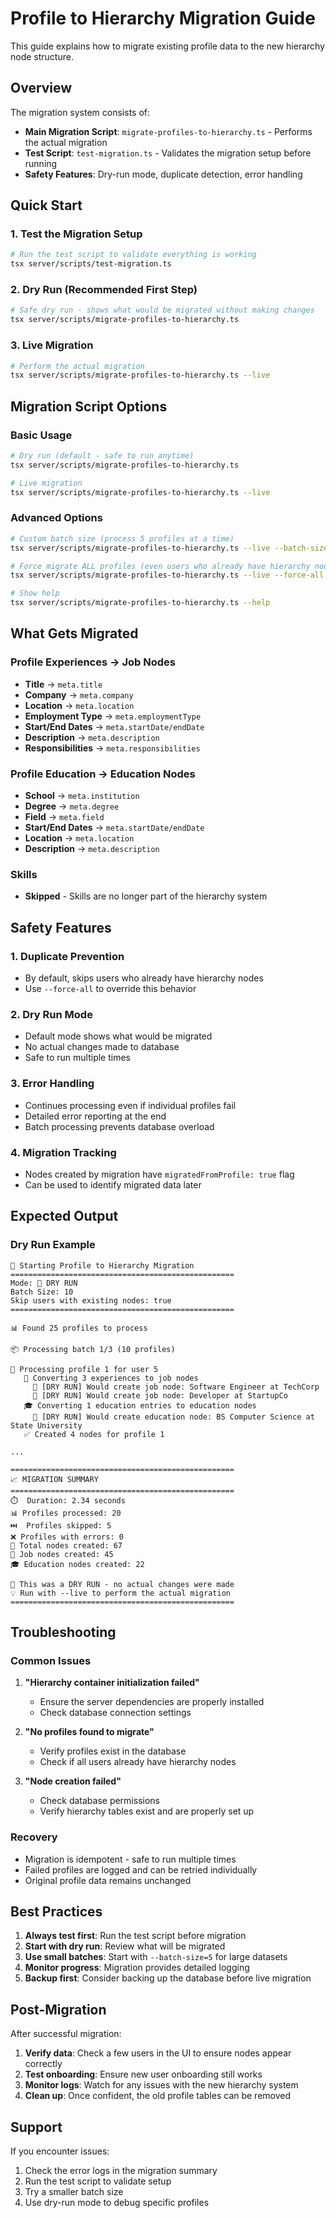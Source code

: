 # Profile to Hierarchy Migration Guide

This guide explains how to migrate existing profile data to the new hierarchy node structure.

## Overview

The migration system consists of:
- **Main Migration Script**: `migrate-profiles-to-hierarchy.ts` - Performs the actual migration
- **Test Script**: `test-migration.ts` - Validates the migration setup before running
- **Safety Features**: Dry-run mode, duplicate detection, error handling

## Quick Start

### 1. Test the Migration Setup
```bash
# Run the test script to validate everything is working
tsx server/scripts/test-migration.ts
```

### 2. Dry Run (Recommended First Step)
```bash
# Safe dry run - shows what would be migrated without making changes
tsx server/scripts/migrate-profiles-to-hierarchy.ts
```

### 3. Live Migration
```bash
# Perform the actual migration
tsx server/scripts/migrate-profiles-to-hierarchy.ts --live
```

## Migration Script Options

### Basic Usage
```bash
# Dry run (default - safe to run anytime)
tsx server/scripts/migrate-profiles-to-hierarchy.ts

# Live migration
tsx server/scripts/migrate-profiles-to-hierarchy.ts --live
```

### Advanced Options
```bash
# Custom batch size (process 5 profiles at a time)
tsx server/scripts/migrate-profiles-to-hierarchy.ts --live --batch-size=5

# Force migrate ALL profiles (even users who already have hierarchy nodes)
tsx server/scripts/migrate-profiles-to-hierarchy.ts --live --force-all

# Show help
tsx server/scripts/migrate-profiles-to-hierarchy.ts --help
```

## What Gets Migrated

### Profile Experiences → Job Nodes
- **Title** → `meta.title`
- **Company** → `meta.company` 
- **Location** → `meta.location`
- **Employment Type** → `meta.employmentType`
- **Start/End Dates** → `meta.startDate/endDate`
- **Description** → `meta.description`
- **Responsibilities** → `meta.responsibilities`

### Profile Education → Education Nodes
- **School** → `meta.institution`
- **Degree** → `meta.degree`
- **Field** → `meta.field`
- **Start/End Dates** → `meta.startDate/endDate`
- **Location** → `meta.location`
- **Description** → `meta.description`

### Skills
- **Skipped** - Skills are no longer part of the hierarchy system

## Safety Features

### 1. Duplicate Prevention
- By default, skips users who already have hierarchy nodes
- Use `--force-all` to override this behavior

### 2. Dry Run Mode
- Default mode shows what would be migrated
- No actual changes made to database
- Safe to run multiple times

### 3. Error Handling
- Continues processing even if individual profiles fail
- Detailed error reporting at the end
- Batch processing prevents database overload

### 4. Migration Tracking
- Nodes created by migration have `migratedFromProfile: true` flag
- Can be used to identify migrated data later

## Expected Output

### Dry Run Example
```
🚀 Starting Profile to Hierarchy Migration
==================================================
Mode: 🧪 DRY RUN
Batch Size: 10
Skip users with existing nodes: true
==================================================

📊 Found 25 profiles to process

📦 Processing batch 1/3 (10 profiles)

👤 Processing profile 1 for user 5
   📝 Converting 3 experiences to job nodes
     🧪 [DRY RUN] Would create job node: Software Engineer at TechCorp
     🧪 [DRY RUN] Would create job node: Developer at StartupCo
   🎓 Converting 1 education entries to education nodes
     🧪 [DRY RUN] Would create education node: BS Computer Science at State University
   ✅ Created 4 nodes for profile 1

...

==================================================
📈 MIGRATION SUMMARY
==================================================
⏱️  Duration: 2.34 seconds
📊 Profiles processed: 20
⏭️  Profiles skipped: 5
❌ Profiles with errors: 0
🔗 Total nodes created: 67
💼 Job nodes created: 45
🎓 Education nodes created: 22

🧪 This was a DRY RUN - no actual changes were made
💡 Run with --live to perform the actual migration
==================================================
```

## Troubleshooting

### Common Issues

1. **"Hierarchy container initialization failed"**
   - Ensure the server dependencies are properly installed
   - Check database connection settings

2. **"No profiles found to migrate"**
   - Verify profiles exist in the database
   - Check if all users already have hierarchy nodes

3. **"Node creation failed"**
   - Check database permissions
   - Verify hierarchy tables exist and are properly set up

### Recovery
- Migration is idempotent - safe to run multiple times
- Failed profiles are logged and can be retried individually
- Original profile data remains unchanged

## Best Practices

1. **Always test first**: Run the test script before migration
2. **Start with dry run**: Review what will be migrated
3. **Use small batches**: Start with `--batch-size=5` for large datasets
4. **Monitor progress**: Migration provides detailed logging
5. **Backup first**: Consider backing up the database before live migration

## Post-Migration

After successful migration:

1. **Verify data**: Check a few users in the UI to ensure nodes appear correctly
2. **Test onboarding**: Ensure new user onboarding still works
3. **Monitor logs**: Watch for any issues with the new hierarchy system
4. **Clean up**: Once confident, the old profile tables can be removed

## Support

If you encounter issues:
1. Check the error logs in the migration summary
2. Run the test script to validate setup
3. Try a smaller batch size
4. Use dry-run mode to debug specific profiles